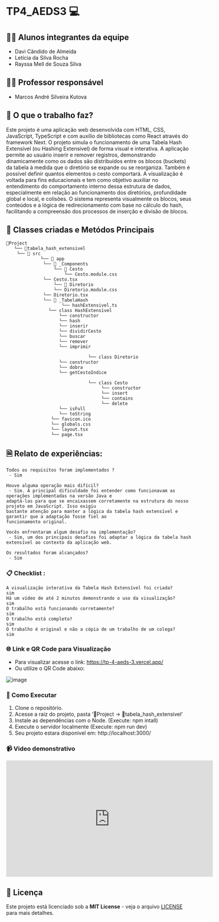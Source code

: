 # TP4_AEDS3 💻

## 👨‍🎓 Alunos integrantes da equipe

* Davi Cândido de Almeida
* Letícia da Silva Rocha
* Rayssa Mell de Souza Silva

## 👨‍🏫 Professor responsável

* Marcos André Silveira Kutova
 
## 🎯 O que o trabalho faz?

Este projeto é uma aplicação web desenvolvida com HTML, CSS, JavaScript, TypeScript e com auxílio de bibliotecas como React através do framework Next. O projeto simula o funcionamento de uma Tabela Hash Extensível (ou Hashing Extensível) de forma visual e interativa. A aplicação permite ao usuário inserir e remover registros, demonstrando dinamicamente como os dados são distribuídos entre os blocos (buckets) da tabela à medida que o diretório se expande ou se reorganiza. Também é possível definir quantos elementos o cesto comportará. A visualização é voltada para fins educacionais e tem como objetivo auxiliar no entendimento do comportamento interno dessa estrutura de dados, especialmente em relação ao funcionamento dos diretórios, profundidade global e local, e colisões. O sistema representa visualmente os blocos, seus conteúdos e a lógica de redirecionamento com base no cálculo do hash, facilitando a compreensão dos processos de inserção e divisão de blocos.

## 📁 Classes criadas e Metódos Principais

```
📁Project
   └── 📁tabela_hash_extensivel
   	└── 📁 src
             └── 📁 app
	          └── 📁 _Components
	              └── 📁 Cesto
	                  └── Cesto.module.css
			  └── Cesto.tsx
	              └── 📁 Diretorio
	       		  └── Diretorio.module.css
			  └── Diretorio.tsx
	          └── 📁 _TabelaHash
            	  	 └── hashExtensivel.ts
				└── class HashExtensivel
				    └── constructor
				    └── hash
				    └── inserir
				    └── dividirCesto
				    └── buscar
				    └── remover
				    └── imprimir

                               └── class Diretorio
				    └── constructor
				    └── dobra
				    └── getCestoIndice

                               └── class Cesto
                                    └── constructor
                                    └── insert
                                    └── contains
                                    └── delete
				    └── isFull
				    └── toString
            	 └── favicon.ico
                 └── globals.css
                 └── layout.tsx
                 └── page.tsx
```


## 🗎 Relato de experiências:

```
Todos os requisitos foram implementados ?  
 - Sim

Houve alguma operação mais difícil? 
 - Sim. A principal dificuldade foi entender como funcionavam as operações implementadas na versão Java e
adaptá-las para que se encaixassem corretamente na estrutura do nosso projeto em JavaScript. Isso exigiu
bastante atenção para manter a lógica da tabela hash extensível e garantir que a adaptação fosse fiel ao
funcionamento original.

Vocês enfrentaram algum desafio na implementação? 
 - Sim, um dos principais desafios foi adaptar a lógica da tabela hash extensível ao contexto da aplicação web. 

Os resultados foram alcançados? 
 - Sim
```


### 📋 Checklist :

```
A visualização interativa da Tabela Hash Extensível foi criada?
sim
Há um vídeo de até 2 minutos demonstrando o uso da visualização?
sim
O trabalho está funcionando corretamente?
sim
O trabalho está completo?
sim
O trabalho é original e não a cópia de um trabalho de um colega?
sim

```

### 🌐 Link e QR Code para Visualização

- Para visualizar acesse o link: https://tp-4-aeds-3.vercel.app/
- Ou utilize o QR Code abaixo:
  
![image](https://github.com/user-attachments/assets/7555055c-5bf2-4011-8f74-6ae252805c23)


### 🚀 Como Executar

1. Clone o repositório.
2. Acesse a raiz do projeto, pasta '📁Project -> 📁tabela_hash_extensivel'
3. Instale as dependências com o Node. (Execute: npm intall)
4. Execute o servidor localmente (Execute: npm run dev)
5. Seu projeto estara disponivel em: http://localhost:3000/

### 📹 Video demonstrativo

<iframe width="560" height="315" src="https://www.youtube.com/embed/fkqjA_x9CoE?si=GA_BxH3YsBLvPMRC" title="YouTube video player" frameborder="0" allow="accelerometer; autoplay; clipboard-write; encrypted-media; gyroscope; picture-in-picture; web-share" referrerpolicy="strict-origin-when-cross-origin" allowfullscreen></iframe>
  

## 📄 Licença
Este projeto está licenciado sob a **MIT License** - veja o arquivo [LICENSE](LICENSE) para mais detalhes.


